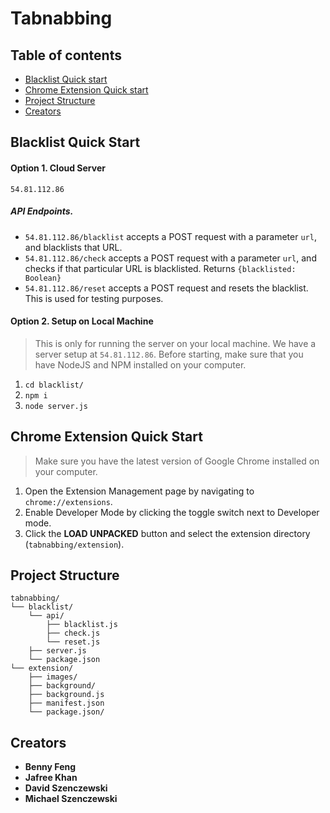 # Tabnabbing

## Table of contents

- [Blacklist Quick start](#blacklist-quick-start)
- [Chrome Extension Quick start](#chrome-extension-quick-start)
- [Project Structure](#project-structure)
- [Creators](#creators)

## Blacklist Quick Start
#### Option 1. Cloud Server
`54.81.112.86`
##### API Endpoints.
- `54.81.112.86/blacklist` accepts a POST request with a parameter `url`, and blacklists that URL.
- `54.81.112.86/check` accepts a POST request with a parameter `url`, and checks if that particular URL is blacklisted. Returns `{blacklisted: Boolean}`
- `54.81.112.86/reset` accepts a POST request and resets the blacklist. This is used for testing purposes.

#### Option 2. Setup on Local Machine
>This is only for running the server on your local machine. We have a server setup at `54.81.112.86`.
>Before starting, make sure that you have NodeJS and NPM installed on your computer.
1. `cd blacklist/`
2. `npm i`
3. `node server.js`

## Chrome Extension Quick Start
>Make sure you have the latest version of Google Chrome installed on your computer.
1. Open the Extension Management page by navigating to `chrome://extensions`.
2. Enable Developer Mode by clicking the toggle switch next to Developer mode.
3. Click the **LOAD UNPACKED** button and select the extension directory (`tabnabbing/extension`).
## Project Structure
```text
tabnabbing/
└── blacklist/
    └── api/
        ├── blacklist.js
        ├── check.js
        └── reset.js
    ├── server.js
    └── package.json
└── extension/
    ├── images/
    ├── background/
    ├── background.js
    ├── manifest.json
    └── package.json/
```
## Creators
- **Benny Feng**
- **Jafree Khan**
- **David Szenczewski**
- **Michael Szenczewski**
